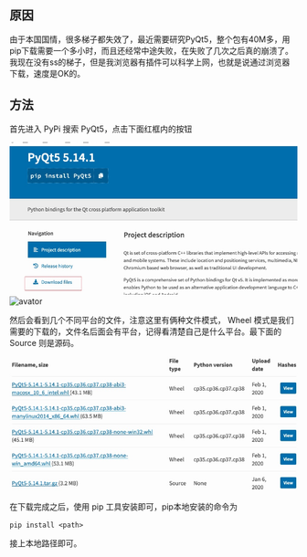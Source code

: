 ## 原因

由于本国国情，很多梯子都失效了，最近需要研究PyQt5，整个包有40M多，用pip下载需要一个多小时，而且还经常中途失败，在失败了几次之后真的崩溃了。我现在没有ss的梯子，但是我浏览器有插件可以科学上网，也就是说通过浏览器下载，速度是OK的。

## 方法

首先进入 PyPi 搜索 PyQt5，点击下面红框内的按钮

![avator](https://raw.githubusercontent.com/1oser5/CS-Notes/master/pic/pypi-download-file.jpg)
![avator](014fbc4d-d873-4a12-b160-867ddaed9807.jpg)


然后会看到几个不同平台的文件，注意这里有俩种文件模式， Wheel 模式是我们需要的下载的，文件名后面会有平台，记得看清楚自己是什么平台。最下面的 Source 则是源码。

![avator](https://raw.githubusercontent.com/1oser5/CS-Notes/master/pic/pypi-choose-plantom.jpg)

在下载完成之后，使用 pip 工具安装即可，pip本地安装的命令为
```
pip install <path>
```

接上本地路径即可。

